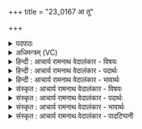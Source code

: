 +++
title = "23_0167 आ तू"

+++
<details><summary>पदपाठः</summary>

आ꣢। तु। नः꣢। इन्द्र। क्षुम꣡न्त꣢म्। चि꣣त्र꣢म्। ग्रा꣣भ꣢म्। सम्। गृ꣣भाय। महाहस्ती꣢। म꣣हा। हस्ती꣢। द꣡क्षि꣢꣯णेन। १६७।
</details>

<details><summary>अधिमन्त्रम् (VC)</summary>

- इन्द्रः
- कुसीदी काण्वः
- गायत्री
- षड्जः
- ऐन्द्रं काण्डम्
</details>

<details><summary>हिन्दी : आचार्य रामनाथ वेदालंकार - विषयः</summary>

अगले मन्त्र में परमात्मा और राजा से प्रार्थना की गयी है।
</details>

<details><summary>हिन्दी : आचार्य रामनाथ वेदालंकार - पदार्थः</summary>

पदार्थान्वयभाषाः -  प्रथम—राजा के पक्ष में। हे (इन्द्र) परमैश्वर्यशाली राजन् ! (महाहस्ती) बड़ी सूँडवाले हाथी के समान विशाल भुजावाले आप (तु) शीघ्र ही (दक्षिणेन) दाहिने हाथ से (नः) हमारे लिए अर्थात् हमें दान करने के लिए (क्षुमन्तम्) प्रशस्त अन्नों से युक्त (चित्रम्) आश्चर्यकारी (ग्राभम्) ग्राह्य धन को (आ) चारों ओर से (संगृभाय) संग्रह कीजिए ॥ द्वितीय—परमात्मा के पक्ष में। हे (इन्द्र) परमैश्वर्यशाली परमात्मन् ! आप (तु) शीघ्र ही (नः) हमें देने के लिए (क्षुमन्तम्) भौतिक धन, अन्न आदि से युक्त (चित्रम्) अद्भुत (ग्राभम्) ग्राह्य अध्यात्मसम्पत्ति रूप धन को (संगृभाय) संगृहीत कीजिए, जैसे (महाहस्ती) विशाल भुजाओंवाला कोई मनुष्य (दक्षिणेन) अपने दाहिने हाथ से वस्तुओं का संग्रह करता है, अथवा, जैसे (महाहस्ती) प्रशस्त किरणोंवाला हिरण्यपाणि सूर्य (दक्षिणेन) अपने समृद्ध किरणजाल से भूमि पर स्थित जलों का संग्रह करता है अथवा जैसे (महाहस्ती) विशाल हाथी (दक्षिणेन) अपने बलवान् सूँड-रूप हाथ से विविध वस्तुओं का संग्रह करता है ॥३॥ इस मन्त्र श्लेषालङ्कार है। ‘महाहस्ती’ में लुप्तोपमा है ॥३॥
</details>

<details><summary>हिन्दी : आचार्य रामनाथ वेदालंकार - भावार्थः</summary>

भावार्थभाषाः -  परमेश्वर और राजा सब प्रजाजनों को पुरुषार्थी करके प्रचुर धन-धान्य से सम्पन्न, विद्यावान्, धार्मिक और योगविद्या के ऐश्वर्य से युक्त करें ॥३॥
</details>

<details><summary>संस्कृत : आचार्य रामनाथ वेदालंकार - विषयः</summary>

अथ परमेश्वरो राजा च प्रार्थ्यते।
</details>

<details><summary>संस्कृत : आचार्य रामनाथ वेदालंकार - पदार्थः</summary>

पदार्थान्वयभाषाः -  प्रथमः—राजपरः। हे (इन्द्र) परमैश्वर्यशालिन् राजन् ! (महाहस्ती२) महाशुण्डो गज इव महाभुजः त्वम् (तु) क्षिप्रम् (दक्षिणेन) दक्षिणहस्तेन (नः) अस्मभ्यम् (क्षुमन्तम्३) प्रशस्तान्नयुक्तम्। क्षु इत्यन्ननाम। निघं० २।७। (चित्रम्४) अद्भुतम् (ग्राभम्५) ग्राह्यं धनम्। गृह्यते इति ग्राभः। हृग्रहोर्भश्छन्दसि इति वार्तिकेन हस्य भत्वम्। (आ) समन्तात् (सं गृभाय) सं गृहाण। ग्रह उपादाने धातोः छन्दसि शायजपि अ० ३।१।८४ इति श्नः शायजादेशः। हस्य भत्वम् ॥ अथ द्वितीयः—परमात्मपरः। हे (इन्द्र) परमैश्वर्यवन् परमात्मन् ! त्वम् (तु) क्षिप्रमेव (नः) अस्मभ्यं दातुम् (क्षुमन्तम्) भौतिकधनान्नादियुक्तम् (चित्रम्) अद्भुतम् (ग्राभम्) ग्राह्यम् अध्यात्मसंपद्रूपं धनम् (आ) समन्तात् (संगृभाय) संगृहाण, यथा (महाहस्ती) विशालभुजः कश्चिन्मनुष्यः (दक्षिणेन) दक्षिणहस्तेन वस्तूनि संगृह्णाति। यद्वा, यथा (महाहस्ती) महनीयकिरणः हिरण्यपाणिः सविता सूर्यः (दक्षिणेन) समृद्धेन स्वकिरणजालेन भूमिष्ठानि जलानि संगृह्णाति। यद्वा, यथा (महाहस्ती) महागजः (दक्षिणेन) बलवता स्वकीयेन शुण्डादण्डेन खाद्यपेयादीनि वस्तूनि संगृह्णाति ॥३॥ अत्र श्लेषालङ्कारः। महाहस्ती इति च लुप्तोपमम् ॥३॥
</details>

<details><summary>संस्कृत : आचार्य रामनाथ वेदालंकार - भावार्थः</summary>

भावार्थभाषाः -  परमेश्वरो राष्ट्रस्य राजा च सर्वान् प्रजाजनान् पुरुषार्थिनो विधाय प्रभूतधनधान्यसम्पन्नान् विद्यावतो धार्मिकान् योगैश्वर्ययुक्ताँश्च विदधातु ॥३॥
</details>

<details><summary>संस्कृत : आचार्य रामनाथ वेदालंकार - पादटिप्पनी</summary>

टिप्पणी:   १. ऋ० ८।८१।१, साम० ७२८। २. महाहस्ती। महाँश्चासौ हस्तश्च महाहस्तः। तस्मादिदं तृतीयैकवचनम्। महता हस्तेनेत्यर्थः—इति वि०। महान् हस्तो महाहस्तः। महाहस्तवान् त्वम्—इति भ०। ३. क्षुमन्तम्। क्षु शब्दे इत्येतस्येदं रूपम्। कीर्तिमन्तम्—इति वि०। कीर्तिमन्तं कीर्तिसहितम्—इति भ०। शब्दवन्तं स्तुत्यमित्यर्थः—इति सा०। ४. (चित्रम्) चक्रवर्तिराज्यश्रिया विद्यामणिसुवर्णहस्त्यश्वादि- योगेनाद्भुतम् इति ऋ० १।९।५ भाष्ये द०। ५. ग्राभं ग्राह्यं ग्रहणयोग्यम्, अभिसंस्कारैः संस्कृतमित्यर्थः।—इति वि०। ग्राभं धनम्। गृह्यते संगृह्यते सर्वैः इति ग्राहः—इति भ०। ग्राहकं ग्रहणार्हं वा धनम्—इति सा०।
</details>